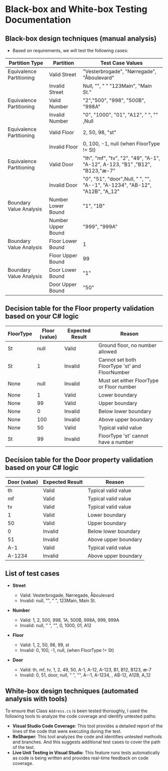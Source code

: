 # Black-box and White-box Testing Documentation

## Black-box design techniques (manual analysis)

- Based on requirements, we will test the following cases:

| Partition Type           | Partition          | Test Case Values                                                            |
|--------------------------|--------------------|-----------------------------------------------------------------------------|
| Equivalence Partitioning | Valid Street       | "Vesterbrogade", "Nørregade", "Åboulevard"                                  |
|                          | Invalid Street     | Null, "", " " "123Main", "Main St."                                         |
| Equivalence Partitioning | Valid Number       | "2","500", "998", "500B", "998A"                                            |
|                          | Invalid Number     | "0", "1000", "01", "A12", " ", ""  ,Null                                    |
| Equivalence Partitioning | Valid Floor        | 2, 50, 98, "st"                                                             |
|                          | Invalid Floor      | 0, 100, -1, null (when FloorType != St)                                     |
| Equivalence Partitioning | Valid Door         | "th", "mf", "tv", "2", "49", "A-1", "A-12", A-123, "B1" ,"B12", "B123,"æ-7" |
|                          | Invalid Door       | "0", "51", "door",Null, " ", "", "A--1", "A-1234", "AB-12", "A12B", "A_12"          |
| Boundary Value Analysis  | Number Lower Bound | "1", "1B"                                                                   |
|                          | Number Upper Bound | "999", "999A"                                                               |
| Boundary Value Analysis  | Floor Lower Bound  | 1                                                                           |
|                          | Floor Upper Bound  | 99                                                                          |
| Boundary Value Analysis  | Door Lower Bound   | "1"                                                                         |
|                          | Door Upper Bound   | "50"                                                                        |

## Decision table for the Floor property validation based on your C# logic

| FloorType | Floor (value) | Expected Result | Reason                                         |
|-----------|---------------|-----------------|------------------------------------------------|
| St        | null          | Valid           | Ground floor, no number allowed                |
| St        | 1             | Invalid         | Cannot set both FloorType 'st' and FloorNumber |
| None      | null          | Invalid         | Must set either FloorType or Floor number      |
| None      | 1             | Valid           | Lower boundary                                 |
| None      | 99            | Valid           | Upper boundary                                 |
| None      | 0             | Invalid         | Below lower boundary                           |
| None      | 100           | Invalid         | Above upper boundary                           |
| None      | 50            | Valid           | Typical valid value                            |
| St        | 99            | Invalid         | FloorType 'st' cannot have a number            |

## Decision table for the Door property validation based on your C# logic

| Door (value) | Expected Result | Reason                                         |
|---------------|-----------------|------------------------------------------------|
| th            | Valid           | Typical valid value                            |
| mf            | Valid           | Typical valid value                            |
| tv            | Valid           | Typical valid value                            |
| 1             | Valid           | Lower boundary                                 |
| 50            | Valid           | Upper boundary                                 |
| 0             | Invalid         | Below lower boundary                           |
| 51            | Invalid         | Above upper boundary                           |
| A-1           | Valid           | Typical valid value                            |
| A-1234        | Invalid         | Above upper boundary                           |

## List of test cases

- **Street**
  - Valid: Vesterbrogade, Nørregade, Åboulevard
  - Invalid: null, "", " ", 123Main, Main St.

- **Number**
  - Valid: 1, 2, 500, 998, 1A, 500B, 998A, 999, 999A
  - Invalid: null, " ", "", 0, 1000, 01, A12

- **Floor**
  - Valid: 1, 2, 50, 98, 99, st
  - Invalid: 0, 100, -1, null, (when FloorType != St)

- **Door**
  - Valid: th, mf, tv, 1, 2, 49, 50, A-1, A-12, A-123, B1, B12, B123, æ-7
  - Invalid: 0, 51, door, null, " ", "", A--1, A-1234, , AB-12, A12B, A_12

## White-box design techniques (automated analysis with tools)

To ensure that Class `Address.cs` is been tested thoroughly, I used the following tools to analyze the code coverage and identify untested paths:

- **Visual Studio Code Coverage**: This tool provides a detailed report of the lines of the code that were executing during the test.
- **ReSharper**: This tool analyzes the code and identifies untested methods and branches. And this suggests additional test cases to cover the path of the test.
- **Live Unit Testing in Visual Studio**: This feature runs tests automatically as code is being written and provides real-time feedback on code coverage.
